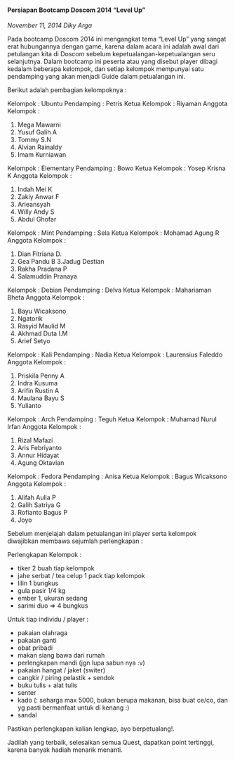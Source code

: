 #### Persiapan Bootcamp Doscom 2014 “Level Up”
_November 11, 2014 Diky Arga_

Pada bootcamp Doscom 2014 ini mengangkat tema “Level Up” yang sangat erat hubungannya dengan game, karena dalam acara ini adalah awal dari petulangan kita di Doscom sebelum kepetualangan-kepetualangan seru selanjutnya. Dalam bootcamp ini peserta atau yang disebut player dibagi kedalam beberapa kelompok, dan setiap kelompok mempunyai satu pendamping yang akan menjadi Guide dalam petualangan ini.

Berikut adalah pembagian kelompoknya :

Kelompok : Ubuntu
Pendamping : Petris
Ketua Kelompok : Riyaman
Anggota Kelompok :
1. Mega Mawarni
2. Yusuf Galih A
3. Tommy S.N
4. Alvian Rainaldy
5. Imam Kurniawan

Kelompok : Elementary
Pendamping : Bowo
Ketua Kelompok : Yosep Krisna K
Anggota Kelompok :
1. Indah Mei K
2. Zakiy Anwar F
3. Arieansyah
4. Willy Andy S
5. Abdul Ghofar

Kelompok : Mint
Pendamping : Sela
Ketua Kelompok : Mohamad Agung R
Anggota Kelompok :
1. Dian Fitriana D.
2. Gea Pandu B
3.Jadug Destian
4. Rakha Pradana P
5. Salamuddin Pranaya

Kelompok : Debian
Pendamping : Delva
Ketua Kelompok : Mahariaman Bheta
Anggota Kelompok :
1. Bayu Wicaksono
2. Ngatorik
3. Rasyid Maulid M
4. Akhmad Duta I.M
5. Arief Setyo

Kelompok : Kali
Pendamping : Nadia
Ketua Kelompok : Laurensius Faleddo
Anggota Kelompok :
1. Priskila Penny A
2. Indra Kusuma
3. Arifin Rustin A
4. Maulana Bayu S
5. Yulianto

Kelompok : Arch
Pendamping : Teguh
Ketua Kelompok : Muhamad Nurul Irfan
Anggota Kelompok :
1. Rizal Mafazi
2. Aris Febriyanto
3. Annur Hidayat
4. Agung Oktavian

Kelompok : Fedora
Pendamping : Anisa
Ketua Kelompok : Bagus Wicaksono
Anggota Kelompok :
1. Alifah Aulia P
2. Galih Satriya G
3. Rofianto Bagus P
4. Joyo

Sebelum menjelajah dalam petualangan ini player serta kelompok diwajibkan membawa sejumlah perlengkapan :

Perlengkapan Kelompok :

* tiker 2 buah tiap kelompok
* jahe serbat / tea celup 1 pack tiap kelompok
* lilin 1 bungkus
* gula pasir 1/4 kg
* ember 1, ukuran sedang
* sarimi duo => 4 bungkus

Untuk tiap individu / player :

* pakaian olahraga
* pakaian ganti
* obat pribadi
* makan siang bawa dari rumah
* perlengkapan mandi (jgn lupa sabun nya :v)
* pakaian hangat / jaket (switer)
* cangkir / piring pelastik + sendok
* buku tulis + alat tulis
* senter
* kado (: seharga max 5000, bukan berupa makanan, bisa buat ce/co, dan yg pasti bermanfaat untuk di kenang :)
* sandal

Pastikan perlengkapan kalian lengkap, ayo berpetualang!.

Jadilah yang terbaik, selesaikan semua Quest, dapatkan point tertinggi, karena banyak hadiah menarik menanti.
